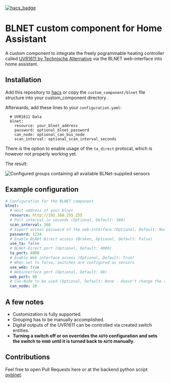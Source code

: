 [![hacs_badge](https://img.shields.io/badge/HACS-Custom-orange.svg)](https://github.com/custom-components/hacs)

# BLNET custom component for Home Assistant

A custom component to integrate the freely pogrammable heating controller called [UVR1611 by Technische Alternative](https://www.ta.co.at/en/freely-programmable/uvr1611/)
via the BLNET web-interface into home assistant.

## Installation

Add this repository to [hacs](https://hacs.xyz/) or copy the `custom_component/blnet` file structure into your custom_component directory .

Afterwards, add these lines to your `configuration.yaml`:

      # UVR1611 Data
      blnet:
        resource: your_blnet_address
        password: optional_blnet_password
        can_node: optional_can_bus_node
        scan_interval: optional_scan_interval_seconds

There *is* the option to enable usage of the `ta_direct` protocal, which is however not properly working yet.

The result:

![Configured groups containing all available BLNet-supplied sensors](screenshot_blnet.jpg)

## Example configuration

```yaml
# Configuration for the BLNET component
blnet:
  # Host address of your blnet
  resource: http://192.168.255.255
  # Poll interval in seconds (Optional, Default: 360)
  scan_interval: 360
  # Expert access password of the web-interface (Optional, Default: None)
  password: 1234
  # Enable BLNet-Direct access (Broken, Optional, Default: False)
  use_ta: false
  # BLNet-Direct port (Optional, Default: 4000)
  ta_port: 4000
  # Enable Web interface access (Optional, Default: True)
  # When set to false, switches are configured as sensors
  use_web: true
  # Webinterface port (Optional, Default: 80)
  web_port: 80
  # Can-Node to be used (Optional, Default: None - doesn't change the current setting at the BLNET)
  can_node: 20
```

## A few notes

- Customization is fully supported.
- Grouping has to be manually accomplished.
- Digital outputs of the UVR1611 can be controlled via created switch entities.
- __Turning a switch off or on overrides the `AUTO` configuration and sets the switch to `HAND` until it is turned back to `AUTO` manually.__

## Contributions

Feel free to open Pull Requests here or at
the backend python script [pyblnet](https://github.com/nielstron/pyblnet).

